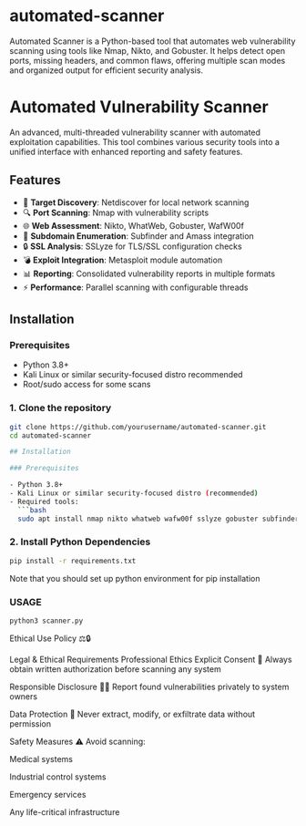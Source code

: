 # automated-scanner
Automated Scanner is a Python-based tool that automates web vulnerability scanning using tools like Nmap, Nikto, and Gobuster. It helps detect open ports, missing headers, and common flaws, offering multiple scan modes and organized output for efficient security analysis.
# Automated Vulnerability Scanner
An advanced, multi-threaded vulnerability scanner with automated exploitation capabilities. This tool combines various security tools into a unified interface with enhanced reporting and safety features.

## Features

- 🎯 **Target Discovery**: Netdiscover for local network scanning
- 🔍 **Port Scanning**: Nmap with vulnerability scripts
- 🌐 **Web Assessment**: Nikto, WhatWeb, Gobuster, WafW00f
- 🔗 **Subdomain Enumeration**: Subfinder and Amass integration
- 🔒 **SSL Analysis**: SSLyze for TLS/SSL configuration checks
- 💣 **Exploit Integration**: Metasploit module automation
- 📊 **Reporting**: Consolidated vulnerability reports in multiple formats
- ⚡ **Performance**: Parallel scanning with configurable threads

## Installation

### Prerequisites

- Python 3.8+
- Kali Linux or similar security-focused distro recommended
- Root/sudo access for some scans

### 1. Clone the repository

```bash
git clone https://github.com/yourusername/automated-scanner.git
cd automated-scanner

## Installation

### Prerequisites

- Python 3.8+
- Kali Linux or similar security-focused distro (recommended)
- Required tools:
  ```bash
  sudo apt install nmap nikto whatweb wafw00f sslyze gobuster subfinder amass metasploit-framework
```
### 2. Install Python Dependencies
   ```bash
   pip install -r requirements.txt
   ```
   Note that you should set up python environment for pip installation

   ### USAGE
   ```
   python3 scanner.py
   ```
Ethical Use Policy ⚖️🔒

Legal & Ethical Requirements
Professional Ethics
Explicit Consent
📝 Always obtain written authorization before scanning any system

Responsible Disclosure
🕵️‍♂️ Report found vulnerabilities privately to system owners

Data Protection
🔐 Never extract, modify, or exfiltrate data without permission

Safety Measures
⚠️ Avoid scanning:

Medical systems

Industrial control systems

Emergency services

Any life-critical infrastructure

